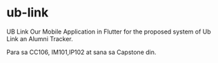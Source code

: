 # ub-link
UB Link
Our Mobile Application in Flutter for the proposed system of Ub Link an Alumni Tracker.













Para sa CC106, IM101,IP102 at sana sa Capstone din.
